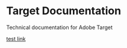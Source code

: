 # Target Documentation

Technical documentation for Adobe Target

[test link](../../../analytics.en/blob/master/help/readme.md)
